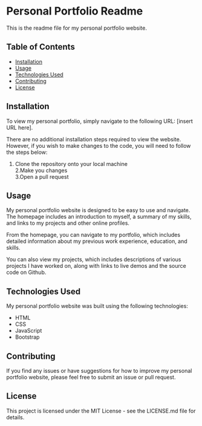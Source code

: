 # Personal Portfolio Readme

This is the readme file for my personal portfolio website.

## Table of Contents

- [Installation](#installation)
- [Usage](#usage)
- [Technologies Used](#technologies-used)
- [Contributing](#contributing)
- [License](#license)

## Installation

To view my personal portfolio, simply navigate to the following URL: [insert URL here].

There are no additional installation steps required to view the website. However, if you wish to make changes to the code, you will need to follow the steps below:

1. Clone the repository onto your local machine  
2.Make you changes  
3.Open a pull request  

## Usage

My personal portfolio website is designed to be easy to use and navigate. The homepage includes an introduction to myself, a summary of my skills, and links to my projects and other online profiles.

From the homepage, you can navigate to my portfolio, which includes detailed information about my previous work experience, education, and skills.

You can also view my projects, which includes descriptions of various projects I have worked on, along with links to live demos and the source code on Github.

## Technologies Used

My personal portfolio website was built using the following technologies:

- HTML
- CSS
- JavaScript
- Bootstrap

## Contributing

If you find any issues or have suggestions for how to improve my personal portfolio website, please feel free to submit an issue or pull request.

## License

This project is licensed under the MIT License - see the LICENSE.md file for details.
